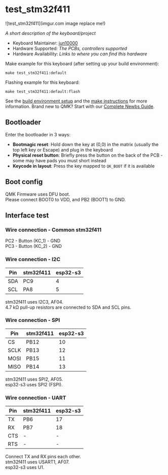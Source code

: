 # test_stm32f411

![test_stm32f411](imgur.com image replace me!)

*A short description of the keyboard/project*

* Keyboard Maintainer: [jun10000](https://github.com/jun10000)
* Hardware Supported: *The PCBs, controllers supported*
* Hardware Availability: *Links to where you can find this hardware*

Make example for this keyboard (after setting up your build environment):

    make test_stm32f411:default

Flashing example for this keyboard:

    make test_stm32f411:default:flash

See the [build environment setup](https://docs.qmk.fm/#/getting_started_build_tools) and the [make instructions](https://docs.qmk.fm/#/getting_started_make_guide) for more information. Brand new to QMK? Start with our [Complete Newbs Guide](https://docs.qmk.fm/#/newbs).

## Bootloader

Enter the bootloader in 3 ways:

* **Bootmagic reset**: Hold down the key at (0,0) in the matrix (usually the top left key or Escape) and plug in the keyboard
* **Physical reset button**: Briefly press the button on the back of the PCB - some may have pads you must short instead
* **Keycode in layout**: Press the key mapped to `QK_BOOT` if it is available

## Boot config

QMK Firmware uses DFU boot.  
Please connect BOOT0 to VDD, and PB2 (BOOT1) to GND.

## Interface test

### Wire connection - Common stm32f411

PC2 - Button (KC_1) - GND  
PC3 - Button (KC_2) - GND

### Wire connection - I2C

|  Pin|  stm32f411|  esp32-s3|
|-----|-----------|----------|
|  SDA|        PC9|         4|
|  SCL|        PA8|         5|

stm32f411 uses I2C3, AF04.  
4.7 kΩ pull-up resistors are connected to SDA and SCL pins.  

### Wire connection - SPI

|   Pin|  stm32f411|  esp32-s3|
|------|-----------|----------|
|    CS|       PB12|        10|
|  SCLK|       PB13|        12|
|  MOSI|       PB15|        11|
|  MISO|       PB14|        13|

stm32f411 uses SPI2, AF05.  
esp32-s3 uses SPI2 (FSPI).  

### Wire connection - UART

|  Pin|  stm32f411|  esp32-s3|
|-----|-----------|----------|
|   TX|        PB6|        17|
|   RX|        PB7|        18|
|  CTS|          -|         -|
|  RTS|          -|         -|

Connect TX and RX pins each other.  
stm32f411 uses USART1, AF07.  
esp32-s3 uses U1.  
